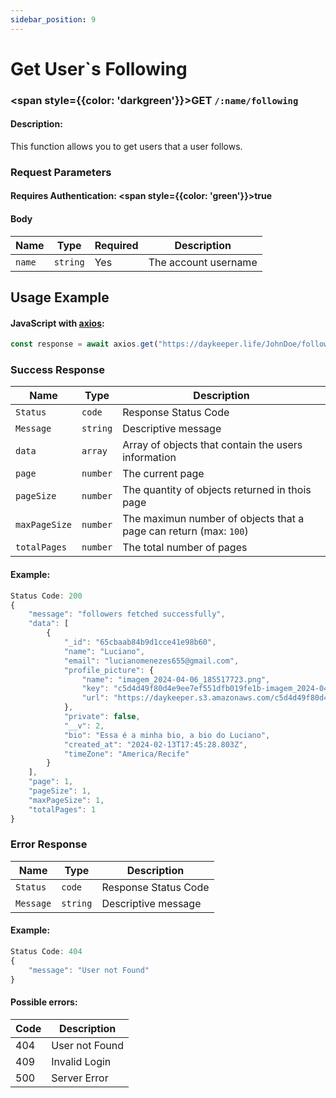 ```yaml
---
sidebar_position: 9
---
```


# Get User`s Following

### <span style={{color: 'darkgreen'}}>GET</span> `/:name/following`

#### Description:

This function allows you to get users that a user follows.

### Request Parameters

#### Requires Authentication: <span style={{color: 'green'}}>true</span>

#### Body

| Name   | Type     | Required | Description          |
| ------ | -------- | -------- | -------------------- |
| `name` | `string` | Yes      | The account username |

## Usage Example

#### JavaScript with <a href="https://axios-http.com/docs/intro">axios</a>:

```javascript
const response = await axios.get("https://daykeeper.life/JohnDoe/following")
```

### Success Response

| Name          | Type     | Description                                                       |
| ------------- | -------- | ----------------------------------------------------------------- |
| `Status`      | `code`   | Response Status Code                                              |
| `Message`     | `string` | Descriptive message                                               |
| `data`        | `array`  | Array of objects that contain the users information               |
| `page`        | `number` | The current page                                                  |
| `pageSize`    | `number` | The quantity of objects returned in thois page                    |
| `maxPageSize` | `number` | The maximun number of objects that a page can return (max: `100`) |
| `totalPages`  | `number` | The total number of pages                                         |

#### Example:

```javascript
Status Code: 200
{
    "message": "followers fetched successfully",
    "data": [
        {
            "_id": "65cbaab84b9d1cce41e98b60",
            "name": "Luciano",
            "email": "lucianomenezes655@gmail.com",
            "profile_picture": {
                "name": "imagem_2024-04-06_185517723.png",
                "key": "c5d4d49f80d4e9ee7ef551dfb019fe1b-imagem_2024-04-06_185517723.png",
                "url": "https://daykeeper.s3.amazonaws.com/c5d4d49f80d4e9ee7ef551dfb019fe1b-imagem_2024-04-06_185517723.png"
            },
            "private": false,
            "__v": 2,
            "bio": "Essa é a minha bio, a bio do Luciano",
            "created_at": "2024-02-13T17:45:28.803Z",
            "timeZone": "America/Recife"
        }
    ],
    "page": 1,
    "pageSize": 1,
    "maxPageSize": 1,
    "totalPages": 1
}
```

### Error Response

| Name      | Type     | Description          |
| --------- | -------- | -------------------- |
| `Status`  | `code`   | Response Status Code |
| `Message` | `string` | Descriptive message  |

#### Example:

```javascript
Status Code: 404
{
    "message": "User not Found"
}
```

#### Possible errors:

| Code | Description    |
| ---- | -------------- |
| 404  | User not Found |
| 409  | Invalid Login  |
| 500  | Server Error   |
